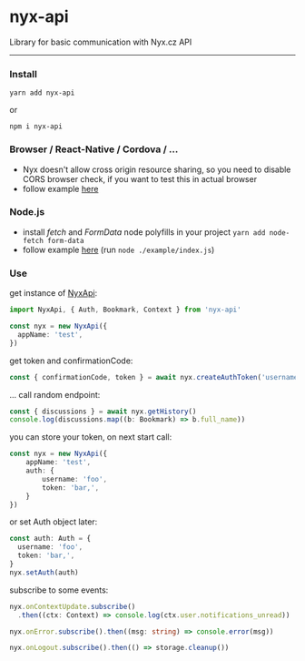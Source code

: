 # nyx-api

Library for basic communication with Nyx.cz API

---

### Install

```
yarn add nyx-api
```

or

```
npm i nyx-api
```

### Browser / React-Native / Cordova / ...

* Nyx doesn't allow cross origin resource sharing, so you need to disable CORS browser check, if you want to test this in actual browser
* follow example [here](./example/index.html)

### Node.js

* install _fetch_ and _FormData_ node polyfills in your project `yarn add node-fetch form-data`
* follow example [here](./example/index.js) (run `node ./example/index.js`)

### Use

get instance of [NyxApi](./dist/NyxApi.d.ts):
```ts
import NyxApi, { Auth, Bookmark, Context } from 'nyx-api'

const nyx = new NyxApi({
  appName: 'test',
})
```
get token and confirmationCode:
```ts
const { confirmationCode, token } = await nyx.createAuthToken('username')
```
... call random endpoint:
```ts
const { discussions } = await nyx.getHistory()
console.log(discussions.map((b: Bookmark) => b.full_name))
```
you can store your token, on next start call:
```ts
const nyx = new NyxApi({
    appName: 'test',
    auth: {
        username: 'foo',
        token: 'bar,',
    }
})
```
or set Auth object later:
```ts
const auth: Auth = {
  username: 'foo',
  token: 'bar,',
}
nyx.setAuth(auth)
```
subscribe to some events:
```ts
nyx.onContextUpdate.subscribe()
  .then((ctx: Context) => console.log(ctx.user.notifications_unread))

nyx.onError.subscribe().then((msg: string) => console.error(msg))

nyx.onLogout.subscribe().then(() => storage.cleanup())
```
